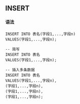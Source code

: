 ## INSERT

#### 语法

```mysql
INSERT INTO 表名(字段1,...,字段n)
VALUES(字段1,...,字段n);

-- 简写
INSERT INTO 表名
VALUES(字段1,...,字段n);

-- 插入多条数据
INSERT INTO 表名
VALUES(字段1,...,字段n),
(字段1,...,字段n),
(字段1,...,字段n),
(字段1,...,字段n);
```

